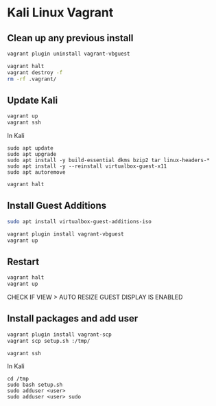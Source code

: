 # Kali Linux Vagrant

## Clean up any previous install

~~~bash
vagrant plugin uninstall vagrant-vbguest
~~~

~~~bash
vagrant halt
vagrant destroy -f
rm -rf .vagrant/
~~~

## Update Kali

~~~bash
vagrant up
vagrant ssh
~~~

In Kali
~~~
sudo apt update
sudo apt upgrade
sudo apt install -y build-essential dkms bzip2 tar linux-headers-*
sudo apt install -y --reinstall virtualbox-guest-x11
sudo apt autoremove
~~~

~~~bash
vagrant halt
~~~

## Install Guest Additions

~~~bash
sudo apt install virtualbox-guest-additions-iso
~~~

~~~bash
vagrant plugin install vagrant-vbguest
vagrant up
~~~

## Restart

~~~bash
vagrant halt
vagrant up
~~~

CHECK IF
VIEW > AUTO RESIZE GUEST DISPLAY
IS ENABLED

## Install packages and add user

~~~bash
vagrant plugin install vagrant-scp
vagrant scp setup.sh :/tmp/
~~~

~~~bash
vagrant ssh
~~~

In Kali
~~~
cd /tmp
sudo bash setup.sh
sudo adduser <user>
sudo adduser <user> sudo
~~~
